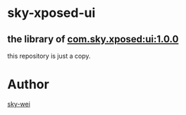 # sky-xposed-ui
## the library of [com.sky.xposed:ui:1.0.0](https://github.com/sky-wei/xposed-rimet)

this repository is just a copy.


# Author 
[sky-wei](https://github.com/sky-wei)
